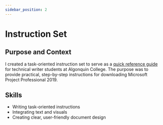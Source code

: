 ```yaml
---
sidebar_position: 2
---
```

# Instruction Set

## Purpose and Context

I created a task-oriented instruction set to serve as a [quick reference guide](https://www.dropbox.com/scl/fi/1iy0p0ac0in0tdg3r4hh8/JGuinoiseau-Quick-Reference-Guide.pdf?rlkey=kx47uxjxye5p2ga6yuwxi002g&st=garoxd8v&dl=0) for technical writer students at Algonquin College. The purpose was to provide practical, step-by-step instructions for downloading Microsoft Project Professional 2019.

## Skills
- Writing task-oriented instructions 
- Integrating text and visuals
- Creating clear, user-friendly document design
